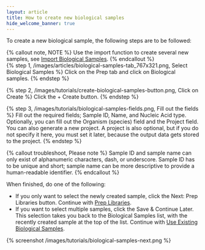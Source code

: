 ```yaml
---
layout: article
title: How to create new biological samples
hide_welcome_banner: true
---
```


To create a new biological sample, the following steps are to be followed:

{% callout note, NOTE %}
Use the import function to create several new samples, see [Import Biological Samples](/articles/tutorials/import-biological-samples/).
{% endcallout %}
<br />
{% step 1, /images/articles/biological-samples-tab_767x321.png, Select Biological Samples %}
Click on the Prep tab and click on Biological samples.
{% endstep %}

{% step 2, /images/tutorials/create-biological-samples-button.png, Click on Create %}
Click the + Create button.
{% endstep %}

{% step 3, /images/tutorials/biological-samples-fields.png, Fill out the fields %}
Fill out the required fields; Sample ID, Name, and Nucleic Acid type. Optionally, you can fill out the Organism (species) field and the Project field. You can also generate a new project. A project is also optional, but if you do not specify it here, you must set it later, because the output data gets stored to the project.
{% endstep %}

{% callout troubleshoot, Please note %}
Sample ID and sample name can only exist of alphanumeric characters, dash, or underscore. Sample ID has to be unique and short; sample name can be more descriptive to provide a human-readable identifier.
{% endcallout %}

When finished, do one of the following:

-	If you only want to select the newly created sample, click the Next: Prep Libraries button. Continue with [Prep Libraries](/articles/descriptive/libraries/).
-	If you want to select multiple samples, click the Save & Continue Later. This selection takes you back to the Biological Samples list, with the recently created sample at the top of the list. Continue with [Use Existing Biological Samples](/articles/tutorials/use-existing-biological-samples/).

{% screenshot /images/tutorials/biological-samples-next.png %}
